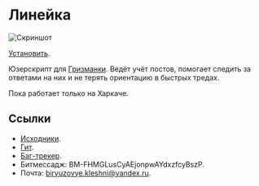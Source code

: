 Линейка
=======

![Скриншот](http://s29.postimg.org/76ghtbepz/Screenshot.png)

[Установить](https://raw.githubusercontent.com/Kleshni/Lineyka/master/main.user.js).

Юзерскрипт для [Гризманки](http://www.greasespot.net/). Ведёт учёт постов, помогает следить за ответами на них и не терять ориентацию в быстрых тредах.

Пока работает только на Харкаче.

Ссылки
------

* [Исходники](https://github.com/Kleshni/Lineyka/archive/master.zip).
* [Гит](https://github.com/Kleshni/Lineyka.git).
* [Баг-трекер](https://github.com/Kleshni/Lineyka/issues).
* Битмессадж: BM-FHMGLusCyAEjonpwAYdxzfcyBszP.
* Почта: [biryuzovye.kleshni@yandex.ru](mailto:biryuzovye.kleshni@yandex.ru).
